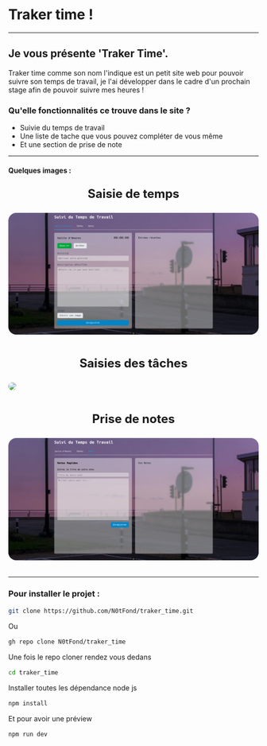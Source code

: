 # Traker time !

---

## Je vous présente 'Traker Time'.

Traker time comme son nom l'indique est un petit site web pour pouvoir suivre son temps de travail, je l'ai développer dans le cadre d'un prochain stage afin de pouvoir suivre mes heures !

### Qu'elle fonctionnalités ce trouve dans le site ?

- Suivie du temps de travail
- Une liste de tache que vous pouvez compléter de vous même
- Et une section de prise de note

---

#### Quelques images :

<p style="display: flex; justify-content: center; font-size: 24px; font-weight: bold;"> Saisie de temps </p>
<img src='/src/assets/img/README/Saisie_Heure.png' style="margin-bottom: 1rem; border-radius: 1rem;">

<p style="display: flex; justify-content: center; font-size: 24px; font-weight: bold;"> Saisies des tâches </p>
<img src='/src/assets/img/README/Tâches.png' style="margin-bottom: 1rem; border-radius: 1rem;"/>

<p style="display: flex; justify-content: center; font-size: 24px; font-weight: bold;"> Prise de notes </p>
<img src='/src/assets/img/README/Prise_notes.png' style="margin-bottom: 1rem; border-radius: 1rem;"/>

---

### Pour installer le projet :

```bash
git clone https://github.com/N0tFond/traker_time.git
```

Ou

```bash
gh repo clone N0tFond/traker_time
```

Une fois le repo cloner rendez vous dedans

```bash
cd traker_time
```

Installer toutes les dépendance node js

```bash
npm install
```

Et pour avoir une préview

```bash
npm run dev
```
